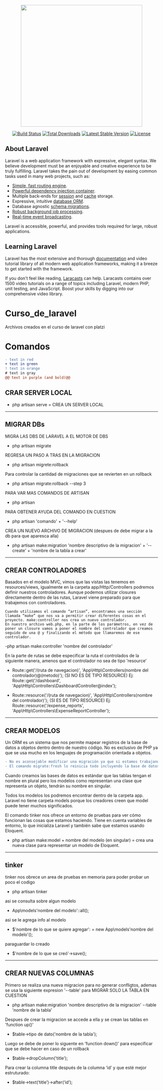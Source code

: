 <p align="center"><a href="https://laravel.com" target="_blank"><img src="https://raw.githubusercontent.com/laravel/art/master/logo-lockup/5%20SVG/2%20CMYK/1%20Full%20Color/laravel-logolockup-cmyk-red.svg" width="400"></a></p>

<p align="center">
<a href="https://travis-ci.org/laravel/framework"><img src="https://travis-ci.org/laravel/framework.svg" alt="Build Status"></a>
<a href="https://packagist.org/packages/laravel/framework"><img src="https://poser.pugx.org/laravel/framework/d/total.svg" alt="Total Downloads"></a>
<a href="https://packagist.org/packages/laravel/framework"><img src="https://poser.pugx.org/laravel/framework/v/stable.svg" alt="Latest Stable Version"></a>
<a href="https://packagist.org/packages/laravel/framework"><img src="https://poser.pugx.org/laravel/framework/license.svg" alt="License"></a>
</p>

## About Laravel

Laravel is a web application framework with expressive, elegant syntax. We believe development must be an enjoyable and creative experience to be truly fulfilling. Laravel takes the pain out of development by easing common tasks used in many web projects, such as:

- [Simple, fast routing engine](https://laravel.com/docs/routing).
- [Powerful dependency injection container](https://laravel.com/docs/container).
- Multiple back-ends for [session](https://laravel.com/docs/session) and [cache](https://laravel.com/docs/cache) storage.
- Expressive, intuitive [database ORM](https://laravel.com/docs/eloquent).
- Database agnostic [schema migrations](https://laravel.com/docs/migrations).
- [Robust background job processing](https://laravel.com/docs/queues).
- [Real-time event broadcasting](https://laravel.com/docs/broadcasting).

Laravel is accessible, powerful, and provides tools required for large, robust applications.

## Learning Laravel

Laravel has the most extensive and thorough [documentation](https://laravel.com/docs) and video tutorial library of all modern web application frameworks, making it a breeze to get started with the framework.

If you don't feel like reading, [Laracasts](https://laracasts.com) can help. Laracasts contains over 1500 video tutorials on a range of topics including Laravel, modern PHP, unit testing, and JavaScript. Boost your skills by digging into our comprehensive video library.


# Curso_de_laravel
Archivos creados en el curso de laravel con platzi

# Comandos

```diff
- text in red
+ text in green
! text in orange
# text in gray
@@ text in purple (and bold)@@
```

## CRAR SERVER LOCAL
- php artisan serve = CREA UN SERVER LOCAL
_________________________________________

## MIGRAR DBs
MIGRA LAS DBS DE LARAVEL A EL MOTOR DE DBS 
- php artisan migrate  

REGRESA UN PASO A TRAS EN LA MIGRACION
- php artisan migrete:rollback 

Para controlar la cantidad de migraciones que se revierten en un rollback
- php artisan migrate:rollback --step 3 

PARA VAR MAS COMANDOS DE ARTISAN
- php artisan 

PARA OBTENER AYUDA DEL COMANDO EN CUESTION
- php artisan 'comando' + '--help' 

CREA UN NUEVO ARCHIVO DE MIGRACION (despues de debe migrar a la db para que aparesca alla)
- php artisan make:migration 'nombre descriptivo de la migracion' + '--create' + 'nombre de la tabla a crear' 
_________________________________________

## CREAR CONTROLADORES
Basados en el modelo MVC, vimos que las vistas las tenemos en resources/views, igualmente en la carpeta app/Http/Controllers podremos definir nuestros controladores.
Aunque podemos utilizar closures directamente dentro de las rutas, Laravel viene preparado para que trabajemos con controladores.

    Cuando utilizamos el comando “artisan”, encontramos una sección llamada “make” que nos va a permitir crear diferentes cosas en el proyecto. make:controller nos crea un nuevo controlador.
    En nuestro archivo web.php, en la parte de los parámetros, en vez de poner un closure vamos a poner el nombre del controlador que creamos seguido de una @ y finalizando el método que llamaremos de ese controlador.

-php artisan make:controller 'nombre del controlador'

En la parte de rutas se debe especificar la ruta el controlados de la siguiente manera, amenos que el controlador no sea de tipo 'resource'
- Route::get('/(ruta de navegacion)', 'App\Http\Controllers\(nombre del controlador)@(metodo)'); (SI NO ES DE TIPO RESOURCE)
Ej: Route::get('/dashboard', 'App\Http\Controllers\DashboardController@index');

- Route::resource('/(ruta de navegacion)', 'App\Http\Controllers\(nombre del controlador)');
(SI ES DE TIPO RESOURCE)
Ej: Route::resource('/expense_reports', 'App\Http\Controllers\ExpenseReportController');
 
__________________________________________

## CREAR MODELOS
Un ORM es un sistema que nos permite mapear registros de la base de datos a objetos dentro dentro de nuestro código. No es exclusivo de PHP ya que se usa mucho en los lenguajes de programación orientada a objetos.

```diff
- No es aconsejable modificar una migración ya que si estamos trabajando en equipo alguien puede haber ya corrido la migración con anterioridad y esto le causaría conflictos. Lo aconsejable es crear una migración adicional.
- El comando migrate:fresh lo reinicia todo incluyendo la base de datos y los elementos creados
```

Cuando creamos las bases de datos es estándar que las tablas tengan el nombre en plural pero los modelos como representan una clase que representa un objeto, tendrán su nombre en singular.

Todos los modelos los podremos encontrar dentro de la carpeta app. Laravel no tiene carpeta models porque los creadores creen que model puede tener muchos significados.

El comando tinker nos ofrece un entorno de pruebas para ver cómo funcionan las cosas que estamos haciendo. Tiene en cuenta variables de entorno, lo que inicializa Laravel y también sabe que estamos usando Eloquent.

- php artisan make:model + nombre del modelo (en singular) = crea una nueva clase para representar un modelo de Eloquent.

__________________________________________


## tinker
tinker nos obrece un area de pruebas en memoria para poder probar un poco el codigo
- php artisan tinker

asi se consulta sobre algun modelo
- App\models\'nombre del modelo'::all();

asi se le agrega info al modelo
- $'nombre de lo que se quiere agregar': = new App\models\'nombre del modelo'();

paraguardar lo creado
- $'nombre de lo que se creó'->save();

_____________________________________________


## CREAR NUEVAS COLUMNAS
Primero se realiza una nueva migracion para no generar confligtos, ademas se usa la siguiente expresion '--table' para MIGRAR SOLO LA TABLA EN CUESTION
- php artisan make:migration 'nombre descriptivo de la migracion' --table 'nombre de la tabla'

Despues de crear la migracion se accede a ella y se crean las tablas en 'function up()' 
 - $table->tipo de dato('nombre de la tabla');

Luego se debe de poner lo siguente en 'function down()' para especificar que se debe hacer en caso de un rollback
 - $table->dropColumn('title');

Para crear la columna title después de la columna ‘id’ y que esté mejor estruturado:
- $table->text(‘title’)->after(‘id’);